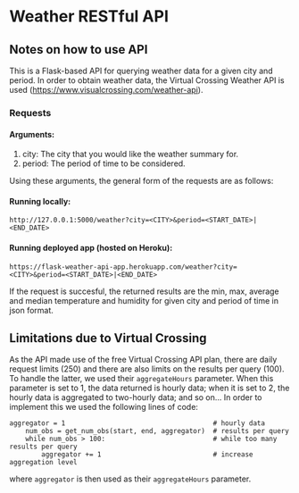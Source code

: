 # Weather RESTful API

## Notes on how to use API

This is a Flask-based API for querying weather data for a given city and period. In order to obtain weather data, the Virtual Crossing Weather API is used (https://www.visualcrossing.com/weather-api). 


### Requests

#### Arguments:

1. city: The city that you would like the weather summary for.
2. period: The period of time to be considered.

Using these arguments, the general form of the requests are as follows:

#### Running locally:
```
http://127.0.0.1:5000/weather?city=<CITY>&period=<START_DATE>|<END_DATE>
```

#### Running deployed app (hosted on Heroku):
```
https://flask-weather-api-app.herokuapp.com/weather?city=<CITY>&period=<START_DATE>|<END_DATE>
```

If the request is succesful, the returned results are the min, max, average and median temperature and humidity for given city and period of time in json format.


## Limitations due to Virtual Crossing

As the API made use of the free Virtual Crossing API plan, there are daily request limits (250) and there are also limits on the results per query (100). To handle the latter, we used their ```aggregateHours``` parameter. When this parameter is set to 1, the data returned is hourly data; when it is set to 2, the hourly data is aggregated to two-hourly data; and so on...
In order to implement this we used the following lines of code:
```
aggregator = 1                                     # hourly data
    num_obs = get_num_obs(start, end, aggregator)  # results per query
    while num_obs > 100:                           # while too many results per query
        aggregator += 1                            # increase aggregation level
```
where ```aggregator``` is then used as their ```aggregateHours``` parameter.
